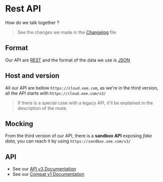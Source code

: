 # Rest API

How do we talk together ?

> See the changes we made in the [Changelog](CHANGELOG.md) file

## Format 

Our API are [REST](https://fr.wikipedia.org/wiki/Representational_State_Transfer) and the format of the data we use is [JSON](https://fr.wikipedia.org/wiki/JavaScript_Object_Notation)

## Host and version

All our API are bellow `https://cloud.xee.com`, as we're in the third version, all the API starts with `https://cloud.xee.com/v3/`

> If there is a special case with a legacy API, it'll be explained in the description of the route.

## Mocking

From the third version of our API, there is a **sandbox API** exposing *fake data*, you can reach it by using `https://sandbox.xee.com/v3/`

## API

- See our [API v3 Documentation](api/v3/README.md)
- See our [Compat v1 Documentation](compat/v1/README.md)